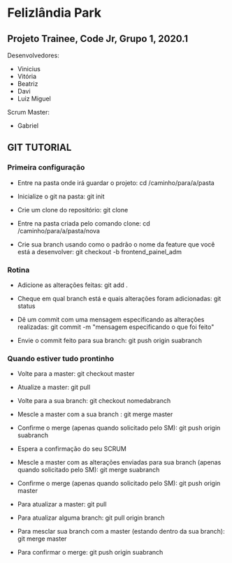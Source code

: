 # Felizlândia Park
## Projeto Trainee, Code Jr, Grupo 1, 2020.1

Desenvolvedores:
- Vinicius
- Vitória
- Beatriz
- Davi
- Luiz Miguel

Scrum Master:

- Gabriel

## GIT TUTORIAL
### Primeira configuração

- Entre na pasta onde irá guardar o projeto: cd /caminho/para/a/pasta

- Inicialize o git na pasta: git init

- Crie um clone do repositório: git clone <link-para-o-repositorio>

- Entre na pasta criada pelo comando clone: cd /caminho/para/a/pasta/nova

- Crie sua branch usando como o padrão o nome da feature que você está a desenvolver: git checkout -b frontend_painel_adm
### Rotina
- Adicione as alterações feitas: git add .

- Cheque em qual branch está e quais alterações foram adicionadas: git status

- Dê um commit com uma mensagem especificando as alterações realizadas: git commit -m "mensagem especificando o que foi feito"

- Envie o commit feito para sua branch: git push origin suabranch

### Quando estiver tudo prontinho
- Volte para a master: git checkout master

- Atualize a master: git pull

- Volte para a sua branch: git checkout nomedabranch

- Mescle a master com a sua branch : git merge master

- Confirme o merge (apenas quando solicitado pelo SM): git push origin suabranch

- Espera a confirmação do seu SCRUM 

- Mescle a master com as alterações enviadas para sua branch (apenas quando solicitado pelo SM): git merge suabranch

- Confirme o merge (apenas quando solicitado pelo SM): git push origin master

- Para atualizar a master: git pull

- Para atualizar alguma branch: git pull origin branch

- Para mesclar sua branch com a master (estando dentro da sua branch): git merge master

- Para confirmar o merge: git push origin suabranch
